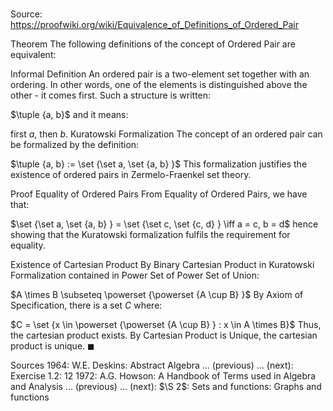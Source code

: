 # 

Source: https://proofwiki.org/wiki/Equivalence_of_Definitions_of_Ordered_Pair



Theorem
The following definitions of the concept of Ordered Pair are equivalent:

Informal Definition
An ordered pair is a two-element set together with an ordering.
In other words, one of the elements is distinguished above the other - it comes first.
Such a structure is written:

$\tuple {a, b}$
and it means:

first $a$, then $b$.
Kuratowski Formalization
The concept of an ordered pair can be formalized by the definition:

$\tuple {a, b} := \set {\set a, \set {a, b} }$
This formalization justifies the existence of ordered pairs in Zermelo-Fraenkel set theory.


Proof
Equality of Ordered Pairs
From Equality of Ordered Pairs, we have that:

$\set {\set a, \set {a, b} } = \set {\set c, \set {c, d} } \iff a = c, b = d$
hence showing that the Kuratowski formalization fulfils the requirement for equality.


Existence of Cartesian Product
By Binary Cartesian Product in Kuratowski Formalization contained in Power Set of Power Set of Union:

$A \times B \subseteq \powerset {\powerset {A \cup B} }$
By Axiom of Specification, there is a set $C$ where:

$C = \set {x \in \powerset {\powerset {A \cup B} } : x \in A \times B}$
Thus, the cartesian product exists.
By Cartesian Product is Unique, the cartesian product is unique.
$\blacksquare$


Sources
1964: W.E. Deskins: Abstract Algebra ... (previous) ... (next): Exercise $1.2: \ 12$
1972: A.G. Howson: A Handbook of Terms used in Algebra and Analysis ... (previous) ... (next): $\S 2$: Sets and functions: Graphs and functions




